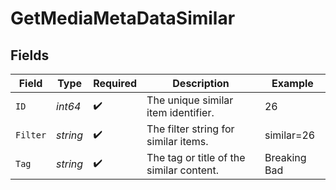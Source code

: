 # GetMediaMetaDataSimilar


## Fields

| Field                                    | Type                                     | Required                                 | Description                              | Example                                  |
| ---------------------------------------- | ---------------------------------------- | ---------------------------------------- | ---------------------------------------- | ---------------------------------------- |
| `ID`                                     | *int64*                                  | :heavy_check_mark:                       | The unique similar item identifier.      | 26                                       |
| `Filter`                                 | *string*                                 | :heavy_check_mark:                       | The filter string for similar items.     | similar=26                               |
| `Tag`                                    | *string*                                 | :heavy_check_mark:                       | The tag or title of the similar content. | Breaking Bad                             |